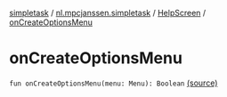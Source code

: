 [simpletask](../../index.md) / [nl.mpcjanssen.simpletask](../index.md) / [HelpScreen](index.md) / [onCreateOptionsMenu](.)

# onCreateOptionsMenu

`fun onCreateOptionsMenu(menu: Menu): Boolean` [(source)](https://github.com/mpcjanssen/simpletask-android/blob/master/src/main/java/nl/mpcjanssen/simpletask/HelpScreen.kt#L85)